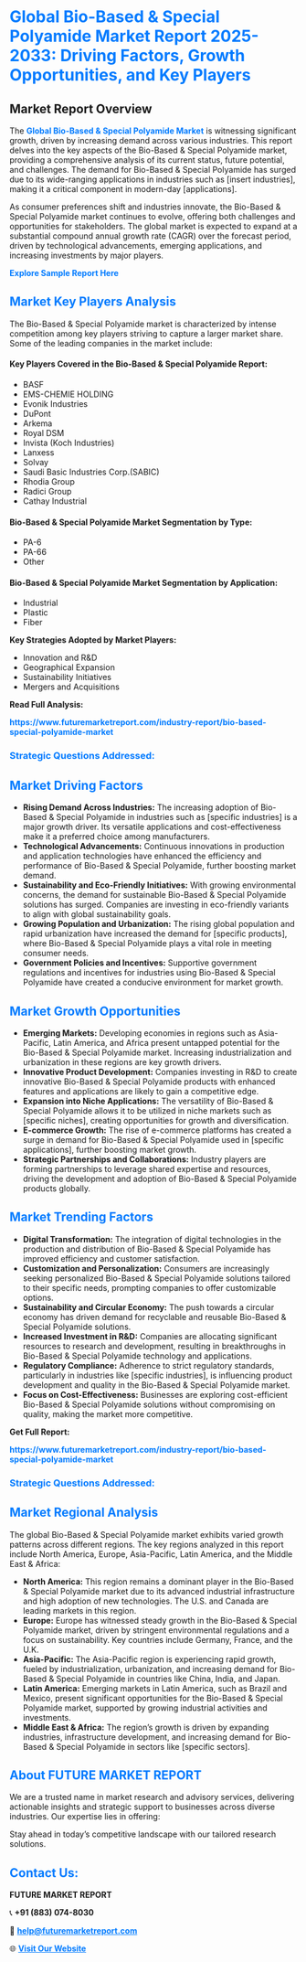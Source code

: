 <h1 style="color: #007BFF;">Global Bio-Based & Special Polyamide Market Report 2025-2033: Driving Factors, Growth Opportunities, and Key Players</h1>

<section id="overview">
<h2>Market Report Overview</h2>
<p>The <a href="https://www.futuremarketreport.com/industry-report/bio-based-special-polyamide-market" style="color: #007BFF; text-decoration: none;"><strong>Global Bio-Based & Special Polyamide Market</strong></a> is witnessing significant growth, driven by increasing demand across various industries. This report delves into the key aspects of the Bio-Based & Special Polyamide market, providing a comprehensive analysis of its current status, future potential, and challenges. The demand for Bio-Based & Special Polyamide has surged due to its wide-ranging applications in industries such as [insert industries], making it a critical component in modern-day [applications].</p>
<p>As consumer preferences shift and industries innovate, the Bio-Based & Special Polyamide market continues to evolve, offering both challenges and opportunities for stakeholders. The global market is expected to expand at a substantial compound annual growth rate (CAGR) over the forecast period, driven by technological advancements, emerging applications, and increasing investments by major players.</p>
</section>

<section id="overview">
<p><a href="https://www.futuremarketreport.com/request-sample/reportId=108781" style="color: #007BFF; text-decoration: none;"><strong>Explore Sample Report Here</strong></a></p>
</section>

<section id="key-players">
<h2 style="color: #007BFF;">Market Key Players Analysis</h2>
<p>The Bio-Based & Special Polyamide market is characterized by intense competition among key players striving to capture a larger market share. Some of the leading companies in the market include:</p>
<h4>Key Players Covered in the Bio-Based & Special Polyamide Report:</h4>
<ul><li>BASF</li><li>EMS-CHEMIE HOLDING</li><li>Evonik Industries</li><li>DuPont</li><li>Arkema</li><li>Royal DSM</li><li>Invista (Koch Industries)</li><li>Lanxess</li><li>Solvay</li><li>Saudi Basic Industries Corp.(SABIC)</li><li>Rhodia Group</li><li>Radici Group</li><li>Cathay Industrial</li></ul>
<h4>Bio-Based & Special Polyamide Market Segmentation by Type:</h4>
<ul><li>PA-6</li><li>PA-66</li><li>Other</li></ul>

<h4>Bio-Based & Special Polyamide Market Segmentation by Application:</h4>
<ul><li>Industrial</li><li>Plastic</li><li>Fiber</li></ul>
<p><strong>Key Strategies Adopted by Market Players:</strong></p>
<ul>
<li>Innovation and R&D</li>
<li>Geographical Expansion</li>
<li>Sustainability Initiatives</li>
<li>Mergers and Acquisitions</li>
</ul>
</section>

<section>
<p><strong>Read Full Analysis: </strong></p><a href="https://www.futuremarketreport.com/industry-report/bio-based-special-polyamide-market" style="color: #007BFF; text-decoration: none;"><strong>https://www.futuremarketreport.com/industry-report/bio-based-special-polyamide-market</strong></a>
<h3 style="color: #007BFF;">Strategic Questions Addressed:</h3>
</section>

<section id="driving-factors">
<h2 style="color: #007BFF;">Market Driving Factors</h2>
<ul>
<li><strong>Rising Demand Across Industries:</strong> The increasing adoption of Bio-Based & Special Polyamide in industries such as [specific industries] is a major growth driver. Its versatile applications and cost-effectiveness make it a preferred choice among manufacturers.</li>
<li><strong>Technological Advancements:</strong> Continuous innovations in production and application technologies have enhanced the efficiency and performance of Bio-Based & Special Polyamide, further boosting market demand.</li>
<li><strong>Sustainability and Eco-Friendly Initiatives:</strong> With growing environmental concerns, the demand for sustainable Bio-Based & Special Polyamide solutions has surged. Companies are investing in eco-friendly variants to align with global sustainability goals.</li>
<li><strong>Growing Population and Urbanization:</strong> The rising global population and rapid urbanization have increased the demand for [specific products], where Bio-Based & Special Polyamide plays a vital role in meeting consumer needs.</li>
<li><strong>Government Policies and Incentives:</strong> Supportive government regulations and incentives for industries using Bio-Based & Special Polyamide have created a conducive environment for market growth.</li>
</ul>
</section>

<section id="growth-opportunities">
<h2 style="color: #007BFF;">Market Growth Opportunities</h2>
<ul>
<li><strong>Emerging Markets:</strong> Developing economies in regions such as Asia-Pacific, Latin America, and Africa present untapped potential for the Bio-Based & Special Polyamide market. Increasing industrialization and urbanization in these regions are key growth drivers.</li>
<li><strong>Innovative Product Development:</strong> Companies investing in R&D to create innovative Bio-Based & Special Polyamide products with enhanced features and applications are likely to gain a competitive edge.</li>
<li><strong>Expansion into Niche Applications:</strong> The versatility of Bio-Based & Special Polyamide allows it to be utilized in niche markets such as [specific niches], creating opportunities for growth and diversification.</li>
<li><strong>E-commerce Growth:</strong> The rise of e-commerce platforms has created a surge in demand for Bio-Based & Special Polyamide used in [specific applications], further boosting market growth.</li>
<li><strong>Strategic Partnerships and Collaborations:</strong> Industry players are forming partnerships to leverage shared expertise and resources, driving the development and adoption of Bio-Based & Special Polyamide products globally.</li>
</ul>
</section>

<section id="trending-factors">
<h2 style="color: #007BFF;">Market Trending Factors</h2>
<ul>
<li><strong>Digital Transformation:</strong> The integration of digital technologies in the production and distribution of Bio-Based & Special Polyamide has improved efficiency and customer satisfaction.</li>
<li><strong>Customization and Personalization:</strong> Consumers are increasingly seeking personalized Bio-Based & Special Polyamide solutions tailored to their specific needs, prompting companies to offer customizable options.</li>
<li><strong>Sustainability and Circular Economy:</strong> The push towards a circular economy has driven demand for recyclable and reusable Bio-Based & Special Polyamide solutions.</li>
<li><strong>Increased Investment in R&D:</strong> Companies are allocating significant resources to research and development, resulting in breakthroughs in Bio-Based & Special Polyamide technology and applications.</li>
<li><strong>Regulatory Compliance:</strong> Adherence to strict regulatory standards, particularly in industries like [specific industries], is influencing product development and quality in the Bio-Based & Special Polyamide market.</li>
<li><strong>Focus on Cost-Effectiveness:</strong> Businesses are exploring cost-efficient Bio-Based & Special Polyamide solutions without compromising on quality, making the market more competitive.</li>
</ul>
</section>

<section>
<p><strong>Get Full Report: </strong></p><a href="https://www.futuremarketreport.com/industry-report/bio-based-special-polyamide-market" style="color: #007BFF; text-decoration: none;"><strong>https://www.futuremarketreport.com/industry-report/bio-based-special-polyamide-market</strong></a>
<h3 style="color: #007BFF;">Strategic Questions Addressed:</h3>
</section>


<section id="regional-analysis">
<h2 style="color: #007BFF;">Market Regional Analysis</h2>
<p>The global Bio-Based & Special Polyamide market exhibits varied growth patterns across different regions. The key regions analyzed in this report include North America, Europe, Asia-Pacific, Latin America, and the Middle East & Africa:</p>
<ul>
<li><strong>North America:</strong> This region remains a dominant player in the Bio-Based & Special Polyamide market due to its advanced industrial infrastructure and high adoption of new technologies. The U.S. and Canada are leading markets in this region.</li>
<li><strong>Europe:</strong> Europe has witnessed steady growth in the Bio-Based & Special Polyamide market, driven by stringent environmental regulations and a focus on sustainability. Key countries include Germany, France, and the U.K.</li>
<li><strong>Asia-Pacific:</strong> The Asia-Pacific region is experiencing rapid growth, fueled by industrialization, urbanization, and increasing demand for Bio-Based & Special Polyamide in countries like China, India, and Japan.</li>
<li><strong>Latin America:</strong> Emerging markets in Latin America, such as Brazil and Mexico, present significant opportunities for the Bio-Based & Special Polyamide market, supported by growing industrial activities and investments.</li>
<li><strong>Middle East & Africa:</strong> The region’s growth is driven by expanding industries, infrastructure development, and increasing demand for Bio-Based & Special Polyamide in sectors like [specific sectors].</li>
</ul>
</section>

<footer>
<h2 style="color: #007BFF;">About FUTURE MARKET REPORT</h2>
<p>We are a trusted name in market research and advisory services, delivering actionable insights and strategic support to businesses across diverse industries. Our expertise lies in offering:</p>

<p>Stay ahead in today’s competitive landscape with our tailored research solutions.</p>

<h2 style="color: #007BFF;">Contact Us:</h2>
<p><strong>FUTURE MARKET REPORT</strong></p>
<p>📞 <strong>+91 (883) 074-8030</strong></p>
<p>📧 <strong><a href="mailto:help@futuremarketreport.com" style="color: #007BFF;">help@futuremarketreport.com</a></strong></p>
<p>🌐 <strong><a href="https://www.futuremarketreport.com/" style="color: #007BFF;">Visit Our Website</a></strong></p>
</footer>